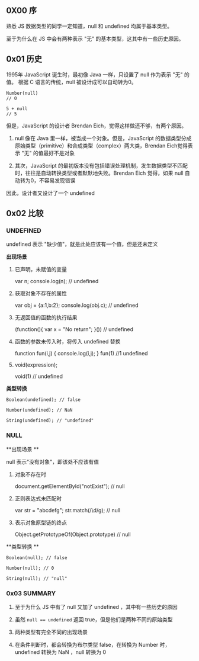 ## 0X00 序


熟悉 JS 数据类型的同学一定知道，null 和 undefined 均属于基本类型。

至于为什么在 JS 中会有两种表示 "无" 的基本类型，这其中有一些历史原因。

## 0x01 历史


1995年 JavaScript 诞生时，最初像 Java 一样，只设置了 null 作为表示 "无" 的值。
根据 C 语言的传统，null 被设计成可以自动转为0。

    Number(null)
    // 0
    
    5 + null
    // 5

但是，JavaScript 的设计者 Brendan Eich，觉得这样做还不够，有两个原因。

 1. null 像在 Java 里一样，被当成一个对象。但是，JavaScript 的数据类型分成原始类型（primitive）和合成类型（complex）两大类，Brendan Eich觉得表示 "无" 的值最好不是对象

 2. 其次，JavaScript 的最初版本没有包括错误处理机制，发生数据类型不匹配时，往往是自动转换类型或者默默地失败。Brendan Eich 觉得，如果 null 自动转为0，不容易发现错误

因此，设计者又设计了一个 undefined 

## 0x02 比较


### UNDEFINED ###

undefined 表示 "缺少值"，就是此处应该有一个值，但是还未定义

**出现场景**

 1. 已声明，未赋值的变量


    var n;
    console.log(n); // undefined
 2. 获取对象不存在的属性


    var obj = {a:1,b:2};
    console.log(obj.c); // undefined
 3. 无返回值的函数的执行结果


    (function(){
      var x = "No return";
    }()) // undefined
 4. 函数的参数未传入时，将传入 undefined 替换


    function  fun(i,j) {
    console.log(i,j);
    }
    fun(1) //1 undefined
 5. void(expression);


    void(1) // undefined

**类型转换**

    Boolean(undefined); // false

    Number(undefined); // NaN

    String(undefined); // "undefined"

### NULL ###
**出现场景 **

null 表示"没有对象"，即该处不应该有值

 1. 对象不存在时

    document.getElementById("notExist"); // null
 2. 正则表达式未匹配时


    var str = "abcdefg";
    str.match(/\d/g); // null
 3. 表示对象原型链的终点


    Object.getPrototypeOf(Object.prototype) // null
    
**类型转换 **

    Boolean(null); // false

    Number(null); // 0

    String(null); // "null"

### 0x03 SUMMARY ###

 1. 至于为什么 JS 中有了 null 又加了 undefined ，其中有一些历史的原因

 2. 虽然 `null == undefined` 返回 true，但是他们是两种不同的原始类型

 3. 两种类型有完全不同的出现场景

 4. 在条件判断时，都会转换为布尔类型 false，在转换为 Number 时，undefined 转换为 NaN ，null 转换为 0
